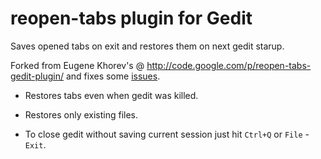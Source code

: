 # reopen-tabs plugin for Gedit

Saves opened tabs on exit and restores them on next gedit starup.

Forked from Eugene Khorev's @ <http://code.google.com/p/reopen-tabs-gedit-plugin/> and fixes some [issues](http://code.google.com/p/reopen-tabs-gedit-plugin/issues/list).

 - Restores tabs even when gedit was killed.

 - Restores only existing files.

 - To close gedit without saving current session just hit `Ctrl+Q` or `File` - `Exit`.


